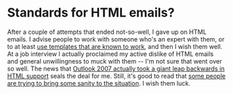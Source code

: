 # Standards for HTML emails?

After a couple of attempts that ended not-so-well, I gave up on HTML emails. I advise people to work with someone who's an expert with them, or to at least <a href="http://www.campaignmonitor.com/resources/">use templates that are known to work</a>, and then I wish them well. At a job interview I actually proclaimed my active dislike of HTML emails and general unwillingness to muck with them -- I'm not sure that went over so well. The news that <a href="http://www.campaignmonitor.com/blog/archives/2007/01/microsoft_takes_email_design_b.html">Outlook 2007 actually took a giant leap backwards in HTML support</a> seals the deal for me. Still, it's good to read that <a href="http://www.456bereastreet.com/archive/200712/the_email_standards_project_launches/">some people are trying to bring some sanity to the situation</a>. I wish them luck.